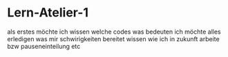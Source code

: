 # Lern-Atelier-1
als erstes möchte ich wissen welche codes was bedeuten 
ich möchte alles erledigen was mir schwirigkeiten bereitet
wissen wie ich in zukunft arbeite bzw pauseneinteilung etc
